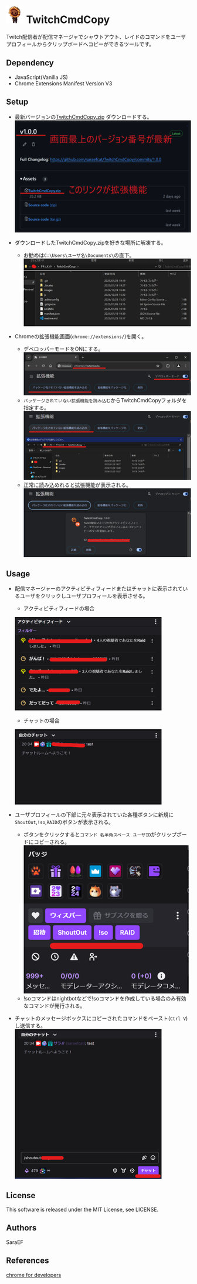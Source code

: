 # ![TwitchCmdCopy README](./images/icon/icon48.png) TwitchCmdCopy

Twitch配信者が配信マネージャでシャウトアウト、レイドのコマンドをユーザプロフィールからクリップボードへコピーができるツールです。

## Dependency

* JavaScript(Vanilla JS)
* Chrome Extensions Manifest Version V3

## Setup

* 最新バージョンの[TwitchCmdCopy.zip](https://github.com/saraefcat/TwitchCmdCopy/releases) ダウンロードする。
![ダウンロード](https://raw.githubusercontent.com/saraefcat/TwitchCmdCopy/orphan-doc//download_item.png)

* ダウンロードしたTwitchCmdCopy.zipを好きな場所に解凍する。
  * お勧めは`C:\Users\ユーザ名\Documents\`の直下。
![インストール](https://raw.githubusercontent.com/saraefcat/TwitchCmdCopy/orphan-doc//install_Dir.png)

* Chromeの拡張機能画面(`chrome://extensions/`)を開く。
  * デベロッパーモードをONにする。
![デベロッパーモード](https://raw.githubusercontent.com/saraefcat/TwitchCmdCopy/orphan-doc//chrome-extensions-dev-on.png)
  * `パッケージされていない拡張機能を読み込む`からTwitchCmdCopyフォルダを指定する。
![拡張機能読み込み](https://raw.githubusercontent.com/saraefcat/TwitchCmdCopy/orphan-doc//chrome-extensions-load.png)
  * 正常に読み込めれると拡張機能が表示される。
![インストール後](https://raw.githubusercontent.com/saraefcat/TwitchCmdCopy/orphan-doc//chrome-extensions-run.png)

## Usage

* 配信マネージャーのアクティビティフィードまたはチャットに表示されているユーザをクリックしユーザプロフィールを表示させる。
  * アクティビティフィードの場合

  ![アクティビティフィード](https://raw.githubusercontent.com/saraefcat/TwitchCmdCopy/orphan-doc//use-activity.png)
  * チャットの場合

  ![チャット](https://raw.githubusercontent.com/saraefcat/TwitchCmdCopy/orphan-doc//use-chat.png)

* ユーザプロフィールの下部に元々表示されていた各種ボタンに新規に`ShoutOut`,`!so`,`RAID`のボタンが表示される。
  * ボタンをクリックすると`コマンド 名半角スペース ユーザID`がクリップボードにコピーされる。
![インストール](https://raw.githubusercontent.com/saraefcat/TwitchCmdCopy/orphan-doc//use-userProfile.png)
  * !soコマンドはnightbotなどで!soコマンドを作成している場合のみ有効なコマンドが発行される。

* チャットのメッセージボックスにコピーされたコマンドをペースト(`Ctrl V`)し送信する。
![コマンド送信](https://raw.githubusercontent.com/saraefcat/TwitchCmdCopy/orphan-doc//use-shoutout.png)

## License

This software is released under the MIT License, see LICENSE.

## Authors

SaraEF

## References

[chrome for developers](https://developer.chrome.com/docs/extensions)
